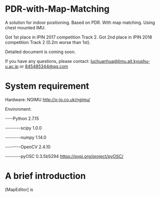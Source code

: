 # PDR-with-Map-Matching
A solution for indoor positioning. Based on PDR. With map matching. Using chest mounted IMU.

Got 1st place in IPIN 2017 competition Track 2. Got 2nd place in IPIN 2018 competition Track 2 (0.2m worse than 1st).

Detailed document is coming soon.

If you have any questions, please contact:
luchuanhua@limu.ait.kyushu-u.ac.jp
or
845485344@qq.com

# System requirement
Hardware:
NGIMU
http://x-io.co.uk/ngimu/


Environment:

----Python 2.7.15

--------scipy 1.0.0

--------numpy 1.14.0

--------OpenCV 2.4.10

--------pyOSC 0.3.5b5294
https://pypi.org/project/pyOSC/

# A brief introduction
[MapEditor] is 
